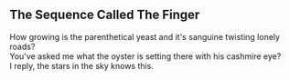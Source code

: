 The Sequence Called The Finger
------------------------------
How growing is the parenthetical yeast and it's sanguine twisting lonely roads?  
You've asked me what the oyster is setting there with his cashmire eye?  
I reply, the stars in the sky knows this.  

